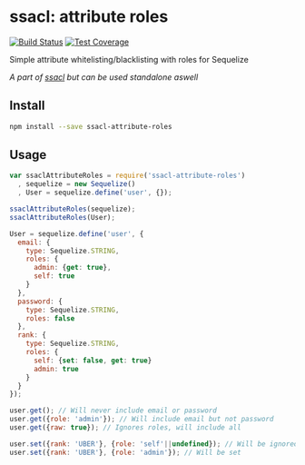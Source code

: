# ssacl: attribute roles

[![Build Status](https://travis-ci.org/mickhansen/ssacl-attribute-roles.svg?branch=master)](https://travis-ci.org/mickhansen/ssacl-attribute-roles) [![Test Coverage](https://codeclimate.com/github/mickhansen/ssacl-attribute-roles/badges/coverage.svg)](https://codeclimate.com/github/mickhansen/ssacl-attribute-roles)

Simple attribute whitelisting/blacklisting with roles for Sequelize

_A part of [ssacl](https://github.com/mickhansen/ssacl) but can be used standalone aswell_

## Install

```sh
npm install --save ssacl-attribute-roles
```

## Usage

```js
var ssaclAttributeRoles = require('ssacl-attribute-roles')
  , sequelize = new Sequelize()
  , User = sequelize.define('user', {});

ssaclAttributeRoles(sequelize);
ssaclAttributeRoles(User);

User = sequelize.define('user', {
  email: {
    type: Sequelize.STRING,
    roles: {
      admin: {get: true},
      self: true
    }
  },
  password: {
    type: Sequelize.STRING,
    roles: false
  },
  rank: {
    type: Sequelize.STRING,
    roles: {
      self: {set: false, get: true}
      admin: true
    }
  }
});

user.get(); // Will never include email or password
user.get({role: 'admin'}); // Will include email but not password
user.get({raw: true}); // Ignores roles, will include all

user.set({rank: 'UBER'}, {role: 'self'||undefined}); // Will be ignored
user.set({rank: 'UBER'}, {role: 'admin'}); // Will be set
```
